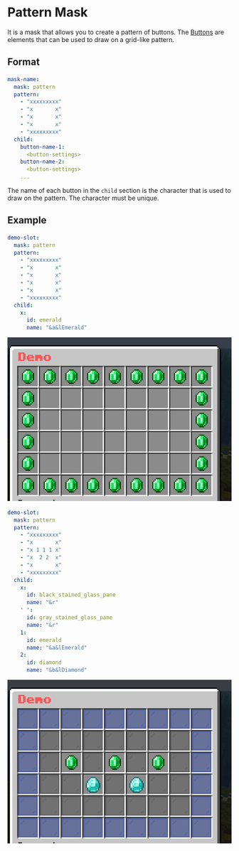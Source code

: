 # Pattern Mask

It is a mask that allows you to create a pattern of buttons. The [Buttons](../../../Button.md) are elements that can be used to draw on a grid-like pattern.

## Format

```yaml
mask-name:
  mask: pattern
  pattern:
    - "xxxxxxxxx"
    - "x       x"
    - "x       x"
    - "x       x"
    - "xxxxxxxxx"
  child:
    button-name-1:
      <button-settings>
    button-name-2:
      <button-settings>
    ...
```

The name of each button in the `child` section is the character that is used to draw on the pattern. The character must be unique.

## Example

```yaml
demo-slot:
  mask: pattern
  pattern:
    - "xxxxxxxxx"
    - "x       x"
    - "x       x"
    - "x       x"
    - "x       x"
    - "xxxxxxxxx"
  child:
    x:
      id: emerald
      name: "&a&lEmerald"
```

![Pattern 1](images/pattern-1.png)

```yaml
demo-slot:
  mask: pattern
  pattern:
    - "xxxxxxxxx"
    - "x       x"
    - "x 1 1 1 x"
    - "x  2 2  x"
    - "x       x"
    - "xxxxxxxxx"
  child:
    x:
      id: black_stained_glass_pane
      name: "&r"
    ' ':
      id: gray_stained_glass_pane
      name: "&r"
    1:
      id: emerald
      name: "&a&lEmerald"
    2:
      id: diamond
      name: "&b&lDiamond"
```

![Pattern 2](images/pattern-2.png)